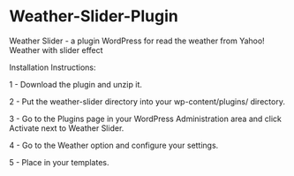 Weather-Slider-Plugin
======================

Weather Slider - a plugin WordPress for read the weather from Yahoo! Weather with slider effect

Installation Instructions:

1 - Download the plugin and unzip it.

2 - Put the weather-slider directory into your wp-content/plugins/ directory.

3 - Go to the Plugins page in your WordPress Administration area and click Activate next to Weather Slider.

4 - Go to the Weather option and configure your settings.

5 - Place <?php show_weather();?> in your templates.